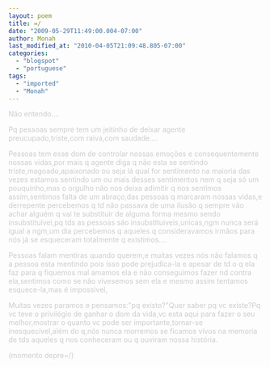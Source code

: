 ```yaml
---
layout: poem
title: =/
date: "2009-05-29T11:49:00.004-07:00"
author: Monah
last_modified_at: "2010-04-05T21:09:48.805-07:00"
categories:
  - "blogspot"
  - "portuguese"
tags:
  - "imported"
  - "Monah"
---
```


<span style="color:#cccccc;">Não entendo....

<span style="color:#cccccc;">Pq pessoas sempre tem um jeitinho de deixar agente preucupado,triste,com raiva,com saudade....

<span style="color:#cccccc;">Pessoas tem esse dom de controlar nossas emoções e consequentemente nossas vidas,por mais q agente diga q não esta se sentindo triste,magoado,apaixonado ou seja lá qual for sentimento na maioria das vezes estamos sentindo um ou mais desses sentimentos nem q seja só um pouquinho,mas o orgulho não nos deixa adimitir q nos sentimos assim,sentimos falta de um abraço,das pessoas q marcaram nossas vidas,e derrepente percebemos q td não passava de uma ilusão q sempre vão achar alguém q vai te substituir de alguma forma mesmo sendo insubstituivel,pq tds as pessoas são insubstituiveis,unicas,ngm nunca será igual a ngm,um dia percebemos q aqueles q consideravamos irmãos para nós já se esqueceram totalmente q existimos....

<span style="color:#cccccc;">Pessoas falam mentiras quando querem,e muitas vezes nós não falamos q a pessoa esta mentindo pois isso pode prejudica-la e apesar de td o q ela faz para q fiquemos mal amamos ela e não conseguimos fazer nd contra ela,sentimos como se não vivesemos sem ela e mesmo assim tentamos esquece-la,mas é impossivel,

<span style="color:#cccccc;">Muitas vezes paramos e pensamos:"pq existo?"Quer saber pq vc existe?Pq vc teve o privilégio de ganhar o dom da vida,vc esta aqui para fazer o seu melhor,mostrar o quanto vc pode ser importante,tornar-se inesquecivel,além do q,nós nunca morremos se ficamos vivos na memoria de tds aqueles q nos conheceram ou q ouviram nossa história.

<span style="color:#cccccc;">

<span style="color:#cccccc;">(momento depre=/)